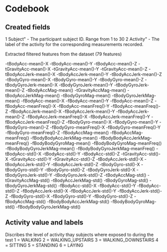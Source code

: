 # Codebook
## Created fields

1 Subject" - The participant subject ID. Range from 1 to 30
2 Activity" - The label of the activity for the corresponding measurements recorded.

Extracted filtered features  from the dataset (79 features)

-tBodyAcc-mean()-X 
-tBodyAcc-mean()-Y
-tBodyAcc-mean()-Z
-tGravityAcc-mean()-X
-tGravityAcc-mean()-Y
-tGravityAcc-mean()-Z
-tBodyAccJerk-mean()-X
-tBodyAccJerk-mean()-Y
-tBodyAccJerk-mean()-Z
-tBodyGyro-mean()-X
-tBodyGyro-mean()-Y
-tBodyGyro-mean()-Z
-tBodyGyroJerk-mean()-X
-tBodyGyroJerk-mean()-Y
-tBodyGyroJerk-mean()-Z
-tBodyAccMag-mean()
-tGravityAccMag-mean()
-tBodyAccJerkMag-mean()
-tBodyGyroMag-mean()
-tBodyGyroJerkMag-mean()
-fBodyAcc-mean()-X
-fBodyAcc-mean()-Y
-fBodyAcc-mean()-Z
-fBodyAcc-meanFreq()-X
-fBodyAcc-meanFreq()-Y
-fBodyAcc-meanFreq()-Z
-fBodyAccJerk-mean()-X
-fBodyAccJerk-mean()-Y
-fBodyAccJerk-mean()-Z
-fBodyAccJerk-meanFreq()-X
-fBodyAccJerk-meanFreq()-Y
-fBodyAccJerk-meanFreq()-Z
-fBodyGyro-mean()-X
-fBodyGyro-mean()-Y
-fBodyGyro-mean()-Z
-fBodyGyro-meanFreq()-X
-fBodyGyro-meanFreq()-Y
-fBodyGyro-meanFreq()-Z
-fBodyAccMag-mean()
-fBodyAccMag-meanFreq()
-fBodyBodyAccJerkMag-mean()
-fBodyBodyAccJerkMag-meanFreq()
-fBodyBodyGyroMag-mean()
-fBodyBodyGyroMag-meanFreq()
-fBodyBodyGyroJerkMag-mean()
-fBodyBodyGyroJerkMag-meanFreq()
-tBodyAcc-std()-X
-tBodyAcc-std()-Y
-tBodyAcc-std()-Z
-tGravityAcc-std()-X
-tGravityAcc-std()-Y
-tGravityAcc-std()-Z
-tBodyAccJerk-std()-X
-tBodyAccJerk-std()-Y
-tBodyAccJerk-std()-Z
-tBodyGyro-std()-X
-tBodyGyro-std()-Y
-tBodyGyro-std()-Z
-tBodyGyroJerk-std()-X
-tBodyGyroJerk-std()-Y
-tBodyGyroJerk-std()-Z
-tBodyAccMag-std()
-tGravityAccMag-std()
-tBodyAccJerkMag-std()
-tBodyGyroMag-std()
-tBodyGyroJerkMag-std()
-fBodyAcc-std()-X
-fBodyAcc-std()-Y
-fBodyAcc-std()-Z
-fBodyAccJerk-std()-X
-fBodyAccJerk-std()-Y
-fBodyAccJerk-std()-Z
-fBodyGyro-std()-X
-fBodyGyro-std()-Y
-fBodyGyro-std()-Z
-fBodyAccMag-std()
-fBodyBodyAccJerkMag-std()
-fBodyBodyGyroMag-std()
-fBodyBodyGyroJerkMag-std()

## Activity value and labels ##
Discribes the level of activity thay subjects where exposed to during the test
1 = WALKING
2 = WALKING_UPSTAIRS
3 = WALKING_DOWNSTAIRS
4 = SITTING
5 = STANDING
6 = LAYING
